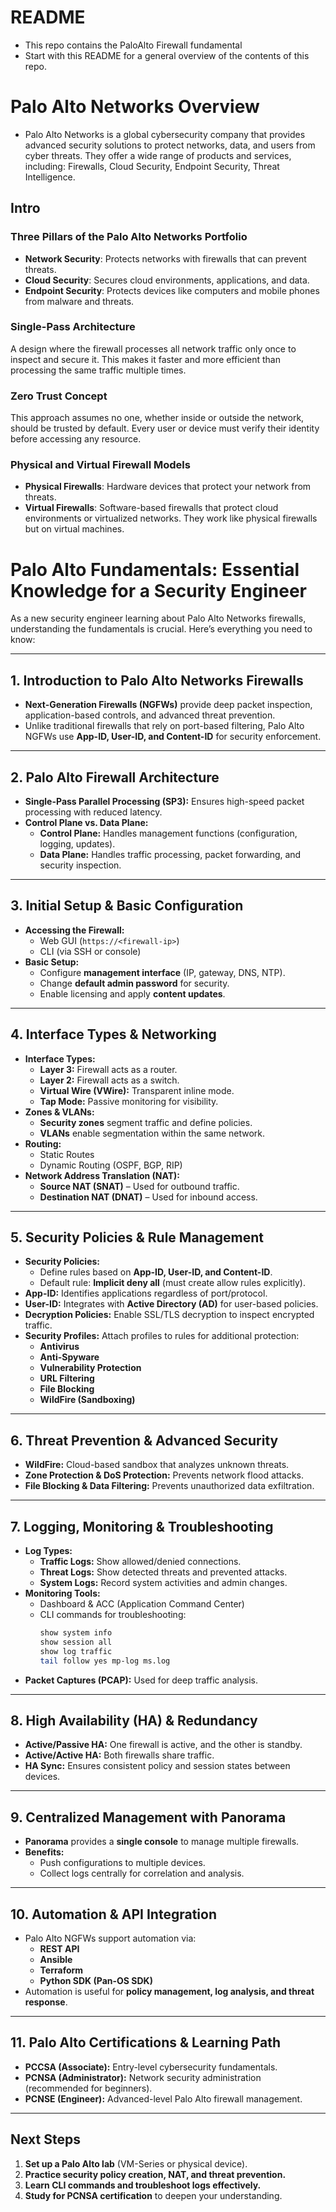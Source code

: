 # README
- This repo contains the PaloAlto Firewall fundamental
- Start with this README for a general overview of the contents of this repo. 

# Palo Alto Networks Overview
- Palo Alto Networks is a global cybersecurity company that provides advanced security solutions to protect networks, data, and users from cyber threats. They offer a wide range of products and services, including: Firewalls, Cloud Security, Endpoint Security, Threat Intelligence.

## Intro ##
### Three Pillars of the Palo Alto Networks Portfolio
- **Network Security**: Protects networks with firewalls that can prevent threats.
- **Cloud Security**: Secures cloud environments, applications, and data.
- **Endpoint Security**: Protects devices like computers and mobile phones from malware and threats.

### Single-Pass Architecture
A design where the firewall processes all network traffic only once to inspect and secure it. This makes it faster and more efficient than processing the same traffic multiple times.

### Zero Trust Concept
This approach assumes no one, whether inside or outside the network, should be trusted by default. Every user or device must verify their identity before accessing any resource.

### Physical and Virtual Firewall Models
- **Physical Firewalls**: Hardware devices that protect your network from threats.
- **Virtual Firewalls**: Software-based firewalls that protect cloud environments or virtualized networks. They work like physical firewalls but on virtual machines.


# Palo Alto Fundamentals: Essential Knowledge for a Security Engineer

As a new security engineer learning about Palo Alto Networks firewalls, understanding the fundamentals is crucial. Here’s everything you need to know:

---

## 1. Introduction to Palo Alto Networks Firewalls
- **Next-Generation Firewalls (NGFWs)** provide deep packet inspection, application-based controls, and advanced threat prevention.
- Unlike traditional firewalls that rely on port-based filtering, Palo Alto NGFWs use **App-ID, User-ID, and Content-ID** for security enforcement.

---

## 2. Palo Alto Firewall Architecture
- **Single-Pass Parallel Processing (SP3):** Ensures high-speed packet processing with reduced latency.
- **Control Plane vs. Data Plane:**
  - **Control Plane:** Handles management functions (configuration, logging, updates).
  - **Data Plane:** Handles traffic processing, packet forwarding, and security inspection.

---

## 3. Initial Setup & Basic Configuration
- **Accessing the Firewall:**
  - Web GUI (`https://<firewall-ip>`)
  - CLI (via SSH or console)
- **Basic Setup:**
  - Configure **management interface** (IP, gateway, DNS, NTP).
  - Change **default admin password** for security.
  - Enable licensing and apply **content updates**.

---

## 4. Interface Types & Networking
- **Interface Types:**
  - **Layer 3:** Firewall acts as a router.
  - **Layer 2:** Firewall acts as a switch.
  - **Virtual Wire (VWire):** Transparent inline mode.
  - **Tap Mode:** Passive monitoring for visibility.
- **Zones & VLANs:**
  - **Security zones** segment traffic and define policies.
  - **VLANs** enable segmentation within the same network.
- **Routing:**
  - Static Routes
  - Dynamic Routing (OSPF, BGP, RIP)
- **Network Address Translation (NAT):**
  - **Source NAT (SNAT)** – Used for outbound traffic.
  - **Destination NAT (DNAT)** – Used for inbound access.

---

## 5. Security Policies & Rule Management
- **Security Policies:**
  - Define rules based on **App-ID, User-ID, and Content-ID**.
  - Default rule: **Implicit deny all** (must create allow rules explicitly).
- **App-ID:** Identifies applications regardless of port/protocol.
- **User-ID:** Integrates with **Active Directory (AD)** for user-based policies.
- **Decryption Policies:** Enable SSL/TLS decryption to inspect encrypted traffic.
- **Security Profiles:** Attach profiles to rules for additional protection:
  - **Antivirus**
  - **Anti-Spyware**
  - **Vulnerability Protection**
  - **URL Filtering**
  - **File Blocking**
  - **WildFire (Sandboxing)**

---

## 6. Threat Prevention & Advanced Security
- **WildFire:** Cloud-based sandbox that analyzes unknown threats.
- **Zone Protection & DoS Protection:** Prevents network flood attacks.
- **File Blocking & Data Filtering:** Prevents unauthorized data exfiltration.

---

## 7. Logging, Monitoring & Troubleshooting
- **Log Types:**
  - **Traffic Logs:** Show allowed/denied connections.
  - **Threat Logs:** Show detected threats and prevented attacks.
  - **System Logs:** Record system activities and admin changes.
- **Monitoring Tools:**
  - Dashboard & ACC (Application Command Center)
  - CLI commands for troubleshooting:
    ```bash
    show system info
    show session all
    show log traffic
    tail follow yes mp-log ms.log
    ```
- **Packet Captures (PCAP):** Used for deep traffic analysis.

---

## 8. High Availability (HA) & Redundancy
- **Active/Passive HA:** One firewall is active, and the other is standby.
- **Active/Active HA:** Both firewalls share traffic.
- **HA Sync:** Ensures consistent policy and session states between devices.

---

## 9. Centralized Management with Panorama
- **Panorama** provides a **single console** to manage multiple firewalls.
- **Benefits:**
  - Push configurations to multiple devices.
  - Collect logs centrally for correlation and analysis.

---

## 10. Automation & API Integration
- Palo Alto NGFWs support automation via:
  - **REST API**
  - **Ansible**
  - **Terraform**
  - **Python SDK (Pan-OS SDK)**
- Automation is useful for **policy management, log analysis, and threat response**.

---

## 11. Palo Alto Certifications & Learning Path
- **PCCSA (Associate):** Entry-level cybersecurity fundamentals.
- **PCNSA (Administrator):** Network security administration (recommended for beginners).
- **PCNSE (Engineer):** Advanced-level Palo Alto firewall management.

---

## Next Steps
1. **Set up a Palo Alto lab** (VM-Series or physical device).
2. **Practice security policy creation, NAT, and threat prevention.**
3. **Learn CLI commands and troubleshoot logs effectively.**
4. **Study for PCNSA certification** to deepen your understanding.

